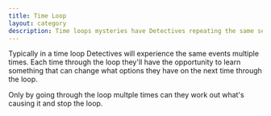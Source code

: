 ```yaml
---
title: Time Loop
layout: category 
description: Time loops mysteries have Detectives repeating the same sequence of events over and over.
---
```


Typically in a time loop Detectives will experience the same events multiple times.  Each time through the loop they'll have the opportunity to learn something that can change what options they have on the next time through the loop.

Only by going through the loop multple times can they work out what's causing it and stop the loop.